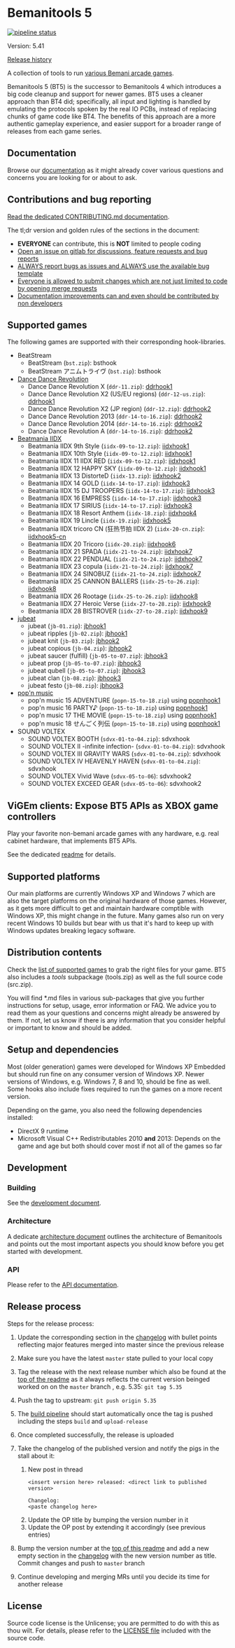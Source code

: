 # Bemanitools 5
[![pipeline status](https://dev.s-ul.net/djhackers/bemanitools/badges/master/pipeline.svg)](https://dev.s-ul.net/djhackers/bemanitools/commits/master)

Version: 5.41

[Release history](CHANGELOG.md)

A collection of tools to run [various Bemani arcade games](#list-of-supported-games).

Bemanitools 5 (BT5) is the successor to Bemanitools 4 which introduces a big code cleanup and support for newer games.
BT5 uses a cleaner approach than BT4 did; specifically, all input and lighting is handled by emulating the protocols
spoken by the real IO PCBs, instead of replacing chunks of game code like BT4. The benefits of this approach are a more
authentic gameplay experience, and easier support for a broader range of releases from each game series.

## Documentation
Browse our [documentation](doc/README.md) as it might already cover various questions and concerns
you are looking for or about to ask.

## Contributions and bug reporting
[Read the dedicated CONTRIBUTING.md documentation](CONTRIBUTING.md).

The tl;dr version and golden rules of the sections in the document:
* **EVERYONE** can contribute, this is **NOT** limited to people coding
* [Open an issue on gitlab for discussions, feature requests and bug reports](CONTRIBUTING.md#reporting-and-discussions-issues-section-on-github)
* [ALWAYS report bugs as issues and ALWAYS use the available bug template](CONTRIBUTING.md#bug-reports)
* [Everyone is allowed to submit changes which are not just limited to code by opening merge requests](CONTRIBUTING.md#pull-requests-bugfixes-new-features-or-other-code-contributions)
* [Documentation improvements can and even should be contributed by non developers](CONTRIBUTING.md#pull-requests-bugfixes-new-features-or-other-code-contributions)

## Supported games
The following games are supported with their corresponding hook-libraries.

* BeatStream
    * BeatStream (`bst.zip`): bsthook
    * BeatStream アニムトライヴ (`bst.zip`): bsthook
* [Dance Dance Revolution](doc/ddrhook/README.md)
    * Dance Dance Revolution X (`ddr-11.zip`): [ddrhook1](doc/ddrhook/ddrhook1.md)
    * Dance Dance Revolution X2 (US/EU regions) (`ddr-12-us.zip`): [ddrhook1](doc/ddrhook/ddrhook1.md)
    * Dance Dance Revolution X2 (JP region) (`ddr-12.zip`): [ddrhook2](doc/ddrhook/ddrhook2.md)
    * Dance Dance Revolution 2013 (`ddr-14-to-16.zip`): [ddrhook2](doc/ddrhook/ddrhook2.md)
    * Dance Dance Revolution 2014 (`ddr-14-to-16.zip`): [ddrhook2](doc/ddrhook/ddrhook2.md)
    * Dance Dance Revolution A (`ddr-14-to-16.zip`): [ddrhook2](doc/ddrhook/ddrhook2.md)
* [Beatmania IIDX](doc/iidxhook/README.md)
    * Beatmania IIDX 9th Style (`iidx-09-to-12.zip`): [iidxhook1](doc/iidxhook/iidxhook1.md)
    * Beatmania IIDX 10th Style (`iidx-09-to-12.zip`): [iidxhook1](doc/iidxhook/iidxhook1.md)
    * Beatmania IIDX 11 IIDX RED (`iidx-09-to-12.zip`): [iidxhook1](doc/iidxhook/iidxhook1.md)
    * Beatmania IIDX 12 HAPPY SKY (`iidx-09-to-12.zip`): [iidxhook1](doc/iidxhook/iidxhook1.md)
    * Beatmania IIDX 13 DistorteD (`iidx-13.zip`): [iidxhook2](doc/iidxhook/iidxhook2.md)
    * Beatmania IIDX 14 GOLD (`iidx-14-to-17.zip`): [iidxhook3](doc/iidxhook/iidxhook3.md)
    * Beatmania IIDX 15 DJ TROOPERS (`iidx-14-to-17.zip`): [iidxhook3](doc/iidxhook/iidxhook3.md)
    * Beatmania IIDX 16 EMPRESS (`iidx-14-to-17.zip`): [iidxhook3](doc/iidxhook/iidxhook3.md)
    * Beatmania IIDX 17 SIRIUS (`iidx-14-to-17.zip`): [iidxhook3](doc/iidxhook/iidxhook3.md)
    * Beatmania IIDX 18 Resort Anthem (`iidx-18.zip`): [iidxhook4](doc/iidxhook/iidxhook4.md)
    * Beatmania IIDX 19 Lincle (`iidx-19.zip`): [iidxhook5](doc/iidxhook/iidxhook5.md)
    * Beatmania IIDX tricoro CN (狂热节拍 IIDX 2) (`iidx-20-cn.zip`): [iidxhook5-cn](doc/iidxhook/iidxhook5-cn.md)
    * Beatmania IIDX 20 Tricoro (`iidx-20.zip`): [iidxhook6](doc/iidxhook/iidxhook6.md)
    * Beatmania IIDX 21 SPADA (`iidx-21-to-24.zip`): [iidxhook7](doc/iidxhook/iidxhook7.md)
    * Beatmania IIDX 22 PENDUAL (`iidx-21-to-24.zip`): [iidxhook7](doc/iidxhook/iidxhook7.md)
    * Beatmania IIDX 23 copula (`iidx-21-to-24.zip`): [iidxhook7](doc/iidxhook/iidxhook7.md)
    * Beatmania IIDX 24 SINOBUZ (`iidx-21-to-24.zip`): [iidxhook7](doc/iidxhook/iidxhook7.md)
    * Beatmania IIDX 25 CANNON BALLERS (`iidx-25-to-26.zip`): [iidxhook8](doc/iidxhook/iidxhook8.md)
    * Beatmania IIDX 26 Rootage (`iidx-25-to-26.zip`): [iidxhook8](doc/iidxhook/iidxhook8.md)
    * Beatmania IIDX 27 Heroic Verse (`iidx-27-to-28.zip`): [iidxhook9](doc/iidxhook/iidxhook9.md)
    * Beatmania IIDX 28 BISTROVER (`iidx-27-to-28.zip`): [iidxhook9](doc/iidxhook/iidxhook9.md)
* [jubeat](doc/jbhook/README.md)
    * jubeat (`jb-01.zip`): [jbhook1](doc/jbhook/jbhook1.md)
    * jubeat ripples (`jb-02.zip`): [jbhook1](doc/jbhook/jbhook1.md)
    * jubeat knit (`jb-03.zip`): [jbhook2](doc/jbhook/jbhook2.md)
    * jubeat copious (`jb-04.zip`): [jbhook2](doc/jbhook/jbhook2.md)
    * jubeat saucer (fulfill) (`jb-05-to-07.zip`): [jbhook3](doc/jbhook/jbhook3.md)
    * jubeat prop (`jb-05-to-07.zip`): [jbhook3](doc/jbhook/jbhook3.md)
    * jubeat qubell (`jb-05-to-07.zip`): [jbhook3](doc/jbhook/jbhook3.md)
    * jubeat clan (`jb-08.zip`): [jbhook3](doc/jbhook/jbhook3.md)
    * jubeat festo (`jb-08.zip`): [jbhook3](doc/jbhook/jbhook3.md)
* [pop'n music](doc/popnhook/README.md)
    * pop'n music 15 ADVENTURE (`popn-15-to-18.zip`) using [popnhook1](doc/popnhook/popnhook1.md)
    * pop'n music 16 PARTY♪ (`popn-15-to-18.zip`) using [popnhook1](doc/popnhook/popnhook1.md)
    * pop'n music 17 THE MOVIE (`popn-15-to-18.zip`) using [popnhook1](doc/popnhook/popnhook1.md)
    * pop'n music 18 せんごく列伝 (`popn-15-to-18.zip`) using [popnhook1](doc/popnhook/popnhook1.md)
* SOUND VOLTEX
    * SOUND VOLTEX BOOTH (`sdvx-01-to-04.zip`): sdvxhook
    * SOUND VOLTEX II -infinite infection- (`sdvx-01-to-04.zip`): sdvxhook
    * SOUND VOLTEX III GRAVITY WARS (`sdvx-01-to-04.zip`): sdvxhook
    * SOUND VOLTEX IV HEAVENLY HAVEN (`sdvx-01-to-04.zip`): sdvxhook
    * SOUND VOLTEX Vivid Wave (`sdvx-05-to-06`): sdvxhook2
    * SOUND VOLTEX EXCEED GEAR (`sdvx-05-to-06`): sdvxhook2

## ViGEm clients: Expose BT5 APIs as XBOX game controllers
Play your favorite non-bemani arcade games with any hardware, e.g. real cabinet hardware, that
implements BT5 APIs.

See the dedicated [readme](doc/vigem/README.md) for details.

## Supported platforms
Our main platforms are currently Windows XP and Windows 7 which are also the target platforms on the original hardware
of those games. However, as it gets more difficult to get and maintain hardware comptible with Windows XP, this might
change in the future. Many games also run on very recent Windows 10 builds but bear with us that it's hard to keep up
with Windows updates breaking legacy software.

## Distribution contents
Check the [list of supported games](#supported-games) to grab the right files for your game. BT5 also includes
a *tools* subpackage (tools.zip) as well as the full source code (src.zip).

You will find *.md files in various sub-packages that give you further instructions for setup, usage, error information
or FAQ. We advice you to read them as your questions and concerns might already be answered by them. If not, let us
know if there is any information that you consider helpful or important to know and should be added.

## Setup and dependencies
Most (older generation) games were developed for Windows XP Embedded but should run fine on any
consumer version of Windows XP. Newer versions of Windows, e.g. Windows 7, 8 and 10, should be fine
as well. Some hooks also include fixes required to run the games on a more recent version.

Depending on the game, you also need the following dependencies installed:
* DirectX 9 runtime
* Microsoft Visual C++ Redistributables 2010 **and** 2013: Depends on the game and age but both
should cover most if not all of the games so far

## Development
### Building
See the [development document](doc/development.md).

### Architecture
A dedicate [architecture document](doc/architecture.md) outlines the architecture of Bemanitools and points out the most
important aspects you should know before you get started with development.

### API
Please refer to the [API documentation](doc/api.md).

## Release process
Steps for the release process:
1. Update the corresponding section in the [changelog](CHANGELOG.md) with bullet points reflecting
major features merged into master since the previous release
1. Make sure you have the latest `master` state pulled to your local copy
1. Tag the release with the next release number which also be found at the
[top of the readme](#bemanitools-5) as it always reflects the current version beinged worked on
on the `master` branch , e.g. 5.35: `git tag 5.35`
1. Push the tag to upstream: `git push origin 5.35`
1. The [build pipeline](https://dev.s-ul.net/djhackers/bemanitools/-/pipelines) should start
automatically once the tag is pushed including the steps `build` and `upload-release`
1. Once completed successfully, the release is uploaded
1. Take the changelog of the published version and notify the pigs in the stall about it:
    1. New post in thread
        ```
        <insert version here> released: <direct link to published version>

        Changelog:
        <paste changelog here>
        ```
    1. Update the OP title by bumping the version number in it
    1. Update the OP post by extending it accordingly (see previous entries)

1. Bump the version number at the [top of this readme](#bemanitools-5) and add a new empty section
in the [changelog](CHANGELOG.md) with the new version number as title. Commit changes and push to
`master` branch
1. Continue developing and merging MRs until you decide its time for another release

## License
Source code license is the Unlicense; you are permitted to do with this as thou wilt. For details, please refer to the
[LICENSE file](LICENSE) included with the source code.






